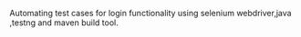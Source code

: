 Automating test cases for login functionality using selenium webdriver,java ,testng and maven build tool.

